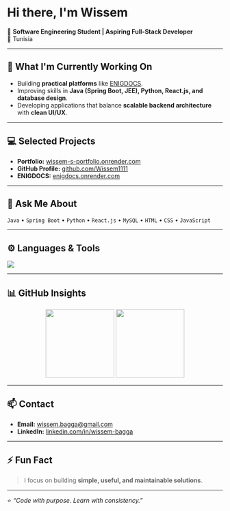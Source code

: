 # Hi there, I'm Wissem

🎯 **Software Engineering Student | Aspiring Full-Stack Developer**  
📍 Tunisia  

---

## 🔭 What I'm Currently Working On
- Building **practical platforms** like [ENIGDOCS](https://enigdocs.onrender.com).  
- Improving skills in **Java (Spring Boot, JEE), Python, React.js, and database design**.  
- Developing applications that balance **scalable backend architecture** with **clean UI/UX**.  

---

## 💻 Selected Projects  
- **Portfolio:** [wissem-s-portfolio.onrender.com](https://wissembagga.vercel.app/)  
- **GitHub Profile:** [github.com/Wissem1111](https://github.com/Wissem1111)  
- **ENIGDOCS:** [enigdocs.onrender.com](https://enigdocs.onrender.com)  

---

## 💬 Ask Me About
`Java` • `Spring Boot` • `Python` • `React.js` • `MySQL` • `HTML` • `CSS` • `JavaScript`

---

## ⚙️ Languages & Tools
<p align="left">
<img src="https://skillicons.dev/icons?i=java,spring,python,react,js,html,css,bootstrap,git,github,linux,mysql" />
</p>

---

## 📊 GitHub Insights
<p align="center">
  <img src="https://github-readme-stats.vercel.app/api?username=Wissem1111&show_icons=true&theme=default" height="160" />
  <img src="https://github-readme-stats.vercel.app/api/top-langs/?username=Wissem1111&layout=compact&theme=default" height="160" />
</p>

---

## 📫 Contact
- **Email:** wissem.bagga@gmail.com  
- **LinkedIn:** [linkedin.com/in/wissem-bagga](https://www.linkedin.com/in/wissem-bagga)

---

## ⚡ Fun Fact
> I focus on building **simple, useful, and maintainable solutions**.

---

⭐ _“Code with purpose. Learn with consistency.”_
